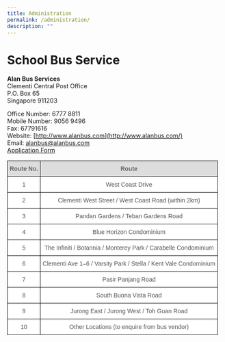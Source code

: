 ```yaml
---
title: Administration
permalink: /administration/
description: ""
---
```

School Bus Service
==================

  

**Alan Bus Services**<br>
Clementi Central Post Office<br>
P.O. Box 65<br>
Singapore 911203

Office Number: 6777 8811<br>
Mobile Number: 9056 9496<br>
Fax: 67791616<br>
Website:&nbsp;[http://www.alanbus.com](http://www.alanbus.com/)<br>
Email:&nbsp;[alanbus@alanbus.com](mailto:alanbus@alanbus.com)<br>
[Application Form](https://go.gov.sg/qps-sch-bus)

<style type="text/css">
.tg  {border-collapse:collapse;border-spacing:0;}
.tg td{border-color:black;border-style:solid;border-width:1px;font-family:Arial, sans-serif;font-size:14px;
  overflow:hidden;padding:10px 5px;word-break:normal;}
.tg th{border-color:black;border-style:solid;border-width:1px;font-family:Arial, sans-serif;font-size:14px;
  font-weight:normal;overflow:hidden;padding:10px 5px;word-break:normal;}
.tg .tg-a4yv{background-color:#DDD;color:#666;font-weight:bold;text-align:center;vertical-align:top}
.tg .tg-ftsx{background-color:#FFF;color:#565656;text-align:center;vertical-align:top}
</style>
<table class="tg">
<thead>
  <tr>
    <th class="tg-a4yv">Route No.</th>
    <th class="tg-a4yv">Route<br></th>
  </tr>
</thead>
<tbody>
  <tr>
    <td class="tg-ftsx">1</td>
    <td class="tg-ftsx">West Coast Drive<br></td>
  </tr>
  <tr>
    <td class="tg-ftsx">2</td>
    <td class="tg-ftsx">Clementi West Street / West Coast Road (within 2km)<br></td>
  </tr>
  <tr>
    <td class="tg-ftsx">3</td>
    <td class="tg-ftsx">Pandan Gardens / Teban Gardens Road<br></td>
  </tr>
  <tr>
    <td class="tg-ftsx">4</td>
    <td class="tg-ftsx">Blue Horizon Condominium<br></td>
  </tr>
  <tr>
    <td class="tg-ftsx">5</td>
    <td class="tg-ftsx">The Infiniti / Botannia / Monterey Park / Carabelle Condominium<br></td>
  </tr>
  <tr>
    <td class="tg-ftsx">6</td>
    <td class="tg-ftsx">Clementi Ave 1–6 / Varsity Park / Stella / Kent Vale Condominium<br></td>
  </tr>
  <tr>
    <td class="tg-ftsx">7</td>
    <td class="tg-ftsx">Pasir Panjang Road<br></td>
  </tr>
  <tr>
    <td class="tg-ftsx">8</td>
    <td class="tg-ftsx">South Buona Vista Road<br></td>
  </tr>
  <tr>
    <td class="tg-ftsx">9</td>
    <td class="tg-ftsx">Jurong East / Jurong West / Toh Guan Road<br></td>
  </tr>
  <tr>
    <td class="tg-ftsx">10</td>
    <td class="tg-ftsx">Other Locations (to enquire from bus vendor)</td>
  </tr>
</tbody>
</table>